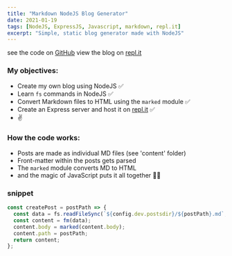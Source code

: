 ```yaml
---
title: "Markdown NodeJS Blog Generator"
date: 2021-01-19
tags: [NodeJS, ExpressJS, Javascript, markdown, repl.it]
excerpt: "Simple, static blog generator made with NodeJS"
---
```

see the code on [GitHub](https://github.com/vincanger/MD-NodeJS-blog)
view the blog on [repl.it](https://blog.vincanger.repl.co)

### My objectives:
- Create my own blog using NodeJS ✅
- Learn `fs` commands in NodeJS ✅
- Convert Markdown files to HTML using the `marked` module ✅
- Create an Express server and host it on [repl.it](https://blog.vincanger.repl.co) ✅
- ✌

### How the code works:
- Posts are made as individual MD files (see 'content' folder)
- Front-matter within the posts gets parsed
- The `marked` module converts MD to HTML
- and the magic of JavaScript puts it all together 🧙‍♂️

### snippet
```JavaScript
const createPost = postPath => {
  const data = fs.readFileSync(`${config.dev.postsdir}/${postPath}.md`, "utf8");
  const content = fm(data);
  content.body = marked(content.body);
  content.path = postPath;
  return content;
};
```